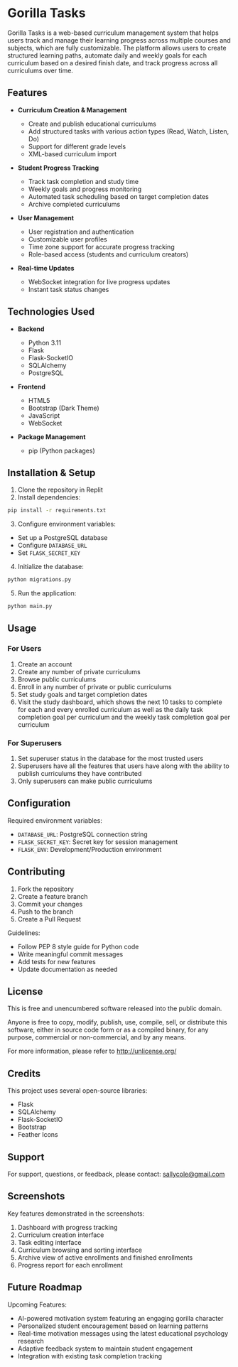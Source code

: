 
# Gorilla Tasks

Gorilla Tasks is a web-based curriculum management system that helps users track and manage their learning progress across multiple courses and subjects, which are fully customizable. The platform allows users to create structured learning paths, automate daily and weekly goals for each curriculum based on a desired finish date, and track progress across all curriculums over time.

## Features

- **Curriculum Creation & Management**
  - Create and publish educational curriculums
  - Add structured tasks with various action types (Read, Watch, Listen, Do)
  - Support for different grade levels
  - XML-based curriculum import

- **Student Progress Tracking**
  - Track task completion and study time
  - Weekly goals and progress monitoring
  - Automated task scheduling based on target completion dates
  - Archive completed curriculums

- **User Management**
  - User registration and authentication
  - Customizable user profiles
  - Time zone support for accurate progress tracking
  - Role-based access (students and curriculum creators)

- **Real-time Updates**
  - WebSocket integration for live progress updates
  - Instant task status changes

## Technologies Used

- **Backend**
  - Python 3.11
  - Flask
  - Flask-SocketIO
  - SQLAlchemy
  - PostgreSQL

- **Frontend**
  - HTML5
  - Bootstrap (Dark Theme)
  - JavaScript
  - WebSocket

- **Package Management**
  - pip (Python packages)

## Installation & Setup

1. Clone the repository in Replit
2. Install dependencies:
```sh
pip install -r requirements.txt
```

3. Configure environment variables:
- Set up a PostgreSQL database
- Configure `DATABASE_URL`
- Set `FLASK_SECRET_KEY`

4. Initialize the database:
```sh
python migrations.py
```

5. Run the application:
```sh
python main.py
```

## Usage

### For Users
1. Create an account
2. Create any number of private curriculums
3. Browse public curriculums
2. Enroll in any number of private or public curriculums
3. Set study goals and target completion dates
4. Visit the study dashboard, which shows the next 10 tasks to complete for each and every enrolled curriculum as well as the daily task completion goal per curriculum and the weekly task completion goal per curriculum

### For Superusers
1. Set superuser status in the database for the most trusted users
2. Superusers have all the features that users have along with the ability to publish curriculums they have contributed
3. Only superusers can make public curriculums

## Configuration

Required environment variables:
- `DATABASE_URL`: PostgreSQL connection string
- `FLASK_SECRET_KEY`: Secret key for session management
- `FLASK_ENV`: Development/Production environment

## Contributing

1. Fork the repository
2. Create a feature branch
3. Commit your changes
4. Push to the branch
5. Create a Pull Request

Guidelines:
- Follow PEP 8 style guide for Python code
- Write meaningful commit messages
- Add tests for new features
- Update documentation as needed

## License

This is free and unencumbered software released into the public domain.

Anyone is free to copy, modify, publish, use, compile, sell, or distribute this software, either in source code form or as a compiled binary, for any purpose, commercial or non-commercial, and by any means.

For more information, please refer to <http://unlicense.org/>

## Credits

This project uses several open-source libraries:
- Flask
- SQLAlchemy
- Flask-SocketIO
- Bootstrap
- Feather Icons

## Support

For support, questions, or feedback, please contact: sallycole@gmail.com

## Screenshots

Key features demonstrated in the screenshots:
1. Dashboard with progress tracking
2. Curriculum creation interface
3. Task editing interface
4. Curriculum browsing and sorting interface
5. Archive view of active enrollments and finished enrollments
6. Progress report for each enrollment

## Future Roadmap

Upcoming Features:
- AI-powered motivation system featuring an engaging gorilla character
- Personalized student encouragement based on learning patterns
- Real-time motivation messages using the latest educational psychology research
- Adaptive feedback system to maintain student engagement
- Integration with existing task completion tracking

